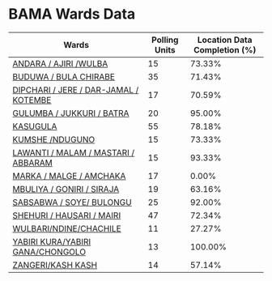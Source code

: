 
# BAMA Wards Data

| Wards | Polling Units | Location Data Completion (%) |
| ---- | ----- | ------- |
| [ANDARA / AJIRI /WULBA](./wards/1682-andara-/-ajiri-/wulba) | 15 | 73.33% |
| [BUDUWA / BULA CHIRABE](./wards/1683-buduwa-/-bula-chirabe) | 35 | 71.43% |
| [DIPCHARI / JERE / DAR-JAMAL / KOTEMBE](./wards/1684-dipchari-/-jere-/-dar-jamal-/-kotembe) | 17 | 70.59% |
| [GULUMBA / JUKKURI / BATRA](./wards/1685-gulumba-/-jukkuri-/-batra) | 20 | 95.00% |
| [KASUGULA](./wards/1686-kasugula) | 55 | 78.18% |
| [KUMSHE /NDUGUNO](./wards/1687-kumshe-/nduguno) | 15 | 73.33% |
| [LAWANTI / MALAM / MASTARI / ABBARAM](./wards/1688-lawanti-/-malam-/-mastari-/-abbaram) | 15 | 93.33% |
| [MARKA / MALGE / AMCHAKA](./wards/1689-marka-/-malge-/-amchaka) | 17 | 0.00% |
| [MBULIYA / GONIRI / SIRAJA](./wards/1690-mbuliya-/-goniri-/-siraja) | 19 | 63.16% |
| [SABSABWA / SOYE/ BULONGU](./wards/1691-sabsabwa-/-soye/-bulongu) | 25 | 92.00% |
| [SHEHURI / HAUSARI / MAIRI](./wards/1692-shehuri-/-hausari-/-mairi) | 47 | 72.34% |
| [WULBARI/NDINE/CHACHILE](./wards/1693-wulbari/ndine/chachile) | 11 | 27.27% |
| [YABIRI KURA/YABIRI GANA/CHONGOLO](./wards/1694-yabiri-kura/yabiri-gana/chongolo) | 13 | 100.00% |
| [ZANGERI/KASH  KASH](./wards/1695-zangeri/kash-kash) | 14 | 57.14% |




